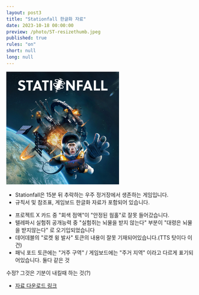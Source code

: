 ```yaml
---
layout: post3
title: "Stationfall 한글화 자료"
date: 2023-10-18 00:00:00
preview: /photo/ST-resizethumb.jpeg
published: true
rules: "on"
short: null
long: null
---
```


<img src="/photo/sf.jpeg" width="300">

- Stationfall은 15분 뒤 추락하는 우주 정거장에서 생존하는 게임입니다.
- 규칙서 및 참조표, 게임보드 한글화 자료가 포함되어 있습니다.

* 프로젝트 X 카드 중 "회색 점액"이 "안정된 웜홀"로 잘못 들어갔습니다.
* 텔레파시 실험쥐 공개능력 중 "실험쥐는 뇌물을 받지 않는다" 부분이 "대령은 뇌물을 받지않는다" 로 오기입되었습니다 
* 데어데블의 "로켓 윙 발사" 토큰의 내용이 잘못 기재되어있습니다.(TTS 탓이다 이건)
* 패닉 포드 토큰에는 "거주 구역" / 게임보드에는 "주거 지역" 이라고 다르게 표기되어있습니다. 둘다 같은 것

수정? 그것은 기분이 내킬때 하는 것(?)
- [자료 다운로드 링크](https://drive.google.com/drive/folders/1SNZP-2w3-6hXb_WbxlDoBKx9bglZR1TB?usp=sharing)
